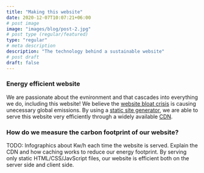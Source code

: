 ```yaml
---
title: "Making this website"
date: 2020-12-07T10:07:21+06:00
# post image
image: "images/blog/post-2.jpg"
# post type (regular/featured)
type: "regular"
# meta description
description: "The technology behind a sustainable website"
# post draft
draft: false
---
```


### Energy efficient website

We are passionate about the evnironment and that cascades into everything we do, including this website! We believe the [website bloat crisis](#) is causing unecessary global emissions.
By using a [static site generator](#), we are able to serve this website very efficiently through a widely available [CDN](#).

### How do we measure the carbon footprint of our website?

TODO: Infographics about Kw/h each time the website is served. Explain the CDN and how caching works to reduce our energy footprint. 
By serving only static HTML/CSS/JavScript files, our website is efficient both on the server side and client side. 
